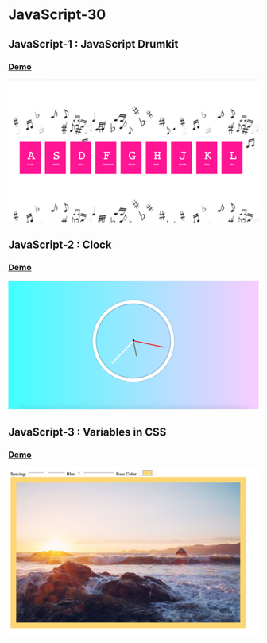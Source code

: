 # JavaScript-30

## JavaScript-1 : JavaScript Drumkit

### [Demo](https://javascript-drumkit.glitch.me/)

![JavaScript Drumkit](JS30-1-JavaScript_Drum_Kit/images/Drumkit.png)

## JavaScript-2 : Clock 

### [Demo](https://clock-js.glitch.me/)

![JavaScript Clock](JS30-2-Clock/images/clock.png)

## JavaScript-3 : Variables in CSS 

### [Demo](https://codepen.io/namrathasubramanya/full/XQKZwp)

![JavaScript Clock](JS30-3-Variables_In_CSS/images/image.png)